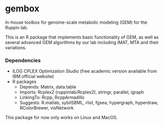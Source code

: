 # gembox

In-house toolbox for genome-scale metabolic modeling (GEM) for the Ruppin lab.

This is an R package that implements basic functionality of GEM, as well as several advanced GEM algorithms by our lab including iMAT, MTA and their variations.

### Dependencies

* ILOG CPLEX Optimization Studio (free academic version available from IBM official website)
* R packages
  - Depends: Matrix, data.table  
  - Imports: Rcplex2 (ruppinlab/Rcplex2), stringr, parallel, igraph  
  - LinkingTo: Rcpp, RcppArmadillo  
  - Suggests: R.matlab, sybilSBML, rlist, fgsea, hypergraph, hyperdraw, RColorBrewer, visNetwork

This package for now only works on Linux and MacOS.
